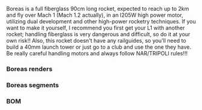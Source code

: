 Boreas is a full fiberglass 90cm long rocket, expected to reach up to 2km and fly over Mach 1 (Mach 1.2 actually), in an I205W high power motor, utilizing dual development and other high-power rocketry techniques. If you want to make it yourself, I recommend you first get your L1 with another rocket; handling fiberglass is very dangerous and difficult, so do it at your own risk!! Also, this rocket doesn't have any railguides, so you'll need to build a 40mm launch tower or just go to a club and use the one they have. Be really careful handling motors and always follow NAR/TRIPOLI rules!!!

### Boreas renders

### Boreas segments

### BOM
